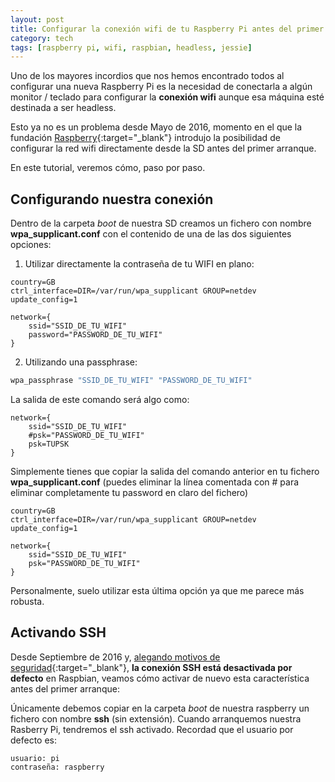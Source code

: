 ```yaml
---
layout: post
title: Configurar la conexión wifi de tu Raspberry Pi antes del primer arranque
category: tech
tags: [raspberry pi, wifi, raspbian, headless, jessie]
---
```


Uno de los mayores incordios que nos hemos encontrado todos al configurar una nueva Raspberry Pi es la necesidad de conectarla a algún monitor / teclado para configurar la __conexión wifi__ aunque esa máquina esté destinada a ser headless. 

Esto ya no es un problema desde Mayo de 2016, momento en el que la fundación [Raspberry](https://www.raspberrypi.org/){:target="_blank"} introdujo la posibilidad de configurar la red wifi directamente desde la SD antes del primer arranque.

<!-- more -->
En este tutorial, veremos cómo, paso por paso.

## Configurando nuestra conexión 

Dentro de la carpeta _boot_ de nuestra SD creamos un fichero con nombre __wpa_supplicant.conf__ con el contenido de una de las dos siguientes opciones:

1. Utilizar directamente la contraseña de tu WIFI en plano:

```text
country=GB
ctrl_interface=DIR=/var/run/wpa_supplicant GROUP=netdev
update_config=1

network={
    ssid="SSID_DE_TU_WIFI"
    password="PASSWORD_DE_TU_WIFI"
}
```

2. Utilizando una passphrase:

```bash
wpa_passphrase "SSID_DE_TU_WIFI" "PASSWORD_DE_TU_WIFI"
```

La salida de este comando será algo como:

```text
network={
    ssid="SSID_DE_TU_WIFI"
    #psk="PASSWORD_DE_TU_WIFI"
    psk=TUPSK
}
```

Simplemente tienes que copiar la salida del comando anterior en tu fichero __wpa_supplicant.conf__ (puedes eliminar la línea comentada con # para eliminar completamente tu password en claro del fichero)

```text
country=GB
ctrl_interface=DIR=/var/run/wpa_supplicant GROUP=netdev
update_config=1

network={
    ssid="SSID_DE_TU_WIFI"
    psk="PASSWORD_DE_TU_WIFI"
}
```

Personalmente, suelo utilizar esta última opción ya que me parece más robusta.

## Activando SSH

Desde Septiembre de 2016 y, [alegando motivos de seguridad](https://www.raspberrypi.org/documentation/remote-access/ssh/){:target="_blank"}, __la conexión SSH está desactivada por defecto__ en Raspbian, veamos cómo activar de nuevo esta característica antes del primer arranque:

Únicamente debemos copiar en la carpeta _boot_ de nuestra raspberry un fichero con nombre __ssh__ (sin extensión). Cuando arranquemos nuestra Rasberry Pi, tendremos el ssh activado. Recordad que el usuario por defecto es:

```text
usuario: pi
contraseña: raspberry
```














